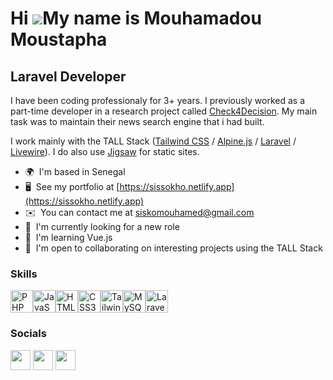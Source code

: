 # Hi ![](https://user-images.githubusercontent.com/18350557/176309783-0785949b-9127-417c-8b55-ab5a4333674e.gif)My name is Mouhamadou Moustapha

## Laravel Developer

I have been coding professionaly for 3+ years. I previously worked as a part-time developer in a research project called [Check4Decision](https://check4decision.uvs.sn). My main task was to maintain their news search engine that i had built. 

I work mainly with the TALL Stack ([Tailwind CSS](https://tailwindcss.com) / [Alpine.js](https://alpinejs.dev) / [Laravel](https://laravel.com) / [Livewire](https://laravel-livewire.com)). I do also use [Jigsaw](https://jigsaw.tighten.com) for static sites.

- 🌍  I'm based in Senegal
- 🖥️  See my portfolio at [https://sissokho.netlify.app](https://sissokho.netlify.app)
- ✉️  You can contact me at [siskomouhamed@gmail.com](mailto:siskomouhamed@gmail.com)
- 🚀  I'm currently looking for a new role
- 🧠  I'm learning Vue.js
- 🤝  I'm open to collaborating on interesting projects using the TALL Stack

### Skills

<p align="left">
<a href="https://www.php.net/" target="_blank" rel="noreferrer"><img src="https://raw.githubusercontent.com/danielcranney/readme-generator/main/public/icons/skills/php-colored.svg" width="36" height="36" alt="PHP" /></a><a href="https://developer.mozilla.org/en-US/docs/Web/JavaScript" target="_blank" rel="noreferrer"><img src="https://raw.githubusercontent.com/danielcranney/readme-generator/main/public/icons/skills/javascript-colored.svg" width="36" height="36" alt="JavaScript" /></a><a href="https://developer.mozilla.org/en-US/docs/Glossary/HTML5" target="_blank" rel="noreferrer"><img src="https://raw.githubusercontent.com/danielcranney/readme-generator/main/public/icons/skills/html5-colored.svg" width="36" height="36" alt="HTML5" /></a><a href="https://www.w3.org/TR/CSS/#css" target="_blank" rel="noreferrer"><img src="https://raw.githubusercontent.com/danielcranney/readme-generator/main/public/icons/skills/css3-colored.svg" width="36" height="36" alt="CSS3" /></a><a href="https://tailwindcss.com/" target="_blank" rel="noreferrer"><img src="https://raw.githubusercontent.com/danielcranney/readme-generator/main/public/icons/skills/tailwindcss-colored.svg" width="36" height="36" alt="TailwindCSS" /></a><a href="https://www.mysql.com/" target="_blank" rel="noreferrer"><img src="https://raw.githubusercontent.com/danielcranney/readme-generator/main/public/icons/skills/mysql-colored.svg" width="36" height="36" alt="MySQL" /></a><a href="https://laravel.com/" target="_blank" rel="noreferrer"><img src="https://raw.githubusercontent.com/danielcranney/readme-generator/main/public/icons/skills/laravel-colored.svg" width="36" height="36" alt="Laravel" /></a></p>

### Socials

<p align="left"> <a href="https://www.github.com/sissokho" target="_blank" rel="noreferrer"><img src="https://raw.githubusercontent.com/danielcranney/readme-generator/main/public/icons/socials/github.svg" width="32" height="32" /></a> <a href="https://www.linkedin.com/in/sissokho" target="_blank" rel="noreferrer"><img src="https://raw.githubusercontent.com/danielcranney/readme-generator/main/public/icons/socials/linkedin.svg" width="32" height="32" /></a> <a href="https://www.twitter.com/mm_sissokho" target="_blank" rel="noreferrer"><img src="https://raw.githubusercontent.com/danielcranney/readme-generator/main/public/icons/socials/twitter.svg" width="32" height="32" /></a></p>
